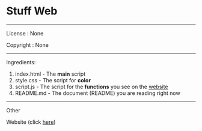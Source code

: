 # Stuff Web

---

License :
None

Copyright :
None

---

Ingredients:
  1. index.html - The __main__ script
  2. style.css - The script for __color__
  3. script.js - The script for the __functions__ you see on the [website](https://stuff-web.netlify.app)
  4. README.md - The document (README) you are reading right now 

---

Other

Website (click [here](https://stuff-web.netlify.app))
 
